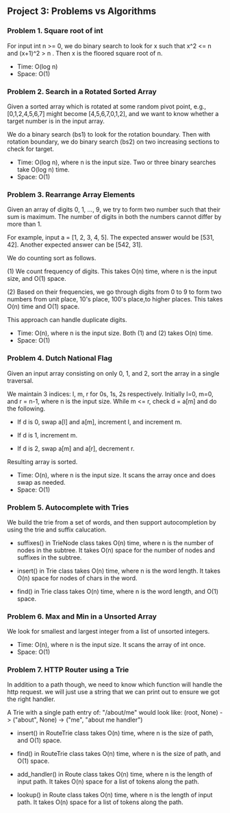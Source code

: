 ## Project 3: Problems vs Algorithms
### Problem 1. Square root of int

  For input int n >= 0, we do binary search to look for x such that
    x^2 <= n and (x+1)^2 > n .
  Then x is the floored square root of n.
  
* Time: O(log n)
* Space: O(1)

### Problem 2. Search in a Rotated Sorted Array

Given a sorted array which is rotated at some random pivot point,
e.g., [0,1,2,4,5,6,7] might become [4,5,6,7,0,1,2], and
we want to know whether a target number is in the input array.

We do a binary search (bs1) to look for the rotation boundary.
Then with rotation boundary, we do binary search (bs2) on two increasing
sections to check for target.

* Time: O(log n), where n is the input size. Two or three binary searches
                take O(log n) time.
* Space: O(1)

### Problem 3. Rearrange Array Elements

Given an array of digits 0, 1, ..., 9, we try to form two number such that
their sum is maximum. The number of digits in both the numbers cannot differ
by more than 1.

For example, input a = [1, 2, 3, 4, 5].
The expected answer would be [531, 42]. Another expected answer can be [542, 31].

We do counting sort as follows.

(1) We count frequency of digits. This takes O(n) time, where n is the input size,
    and O(1) space.

(2) Based on their frequencies, we go through digits from 0 to 9 to form two numbers
    from unit place, 10's place, 100's place,to higher places. This takes O(n) time
    and O(1) space.

This approach can handle duplicate digits.

* Time: O(n), where n is the input size. Both (1) and (2) takes O(n) time.
* Space: O(1)


### Problem 4. Dutch National Flag

Given an input array consisting on only 0, 1, and 2, sort the array in a single traversal.

We maintain 3 indices: l, m, r for 0s, 1s, 2s respectively. Initially l=0, m=0,
and r = n-1, where n is the input size. While m <= r, check d = a[m] and do
the following.

* If d is 0, swap a[l] and a[m], increment l, and increment m.

* If d is 1, increment m.

* If d is 2, swap a[m] and a[r], decrement r.

Resulting array is sorted.

* Time: O(n), where n is the input size. It scans the array once and does swap as
       needed.
* Space: O(1)

### Problem 5. Autocomplete with Tries

We build the trie from a set of words, and then support autocompletion
by using the trie and suffix calucation.

* suffixes() in TrieNode class takes O(n) time, where n is the number of nodes
in the subtree. It takes O(n) space for the number of nodes and suffixes in
the subtree.

* insert() in Trie class takes O(n) time, where n is the word length. It takes
O(n) space for nodes of chars in the word.

* find() in Trie class takes O(n) time, where n is the word length, and
O(1) space.

### Problem 6. Max and Min in a Unsorted Array

  We look for smallest and largest integer from a list of unsorted integers.
  
* Time: O(n), where n is the input size. It scans the array of int once.
* Space: O(1)

### Problem 7. HTTP Router using a Trie

In addition to a path though, we need to know which function will handle the http request. we will just use a string that we can print out to ensure we got the right handler.

A Trie with a single path entry of: "/about/me" would look like:
   (root, None) -> ("about", None) -> ("me", "about me handler")
   
* insert() in RouteTrie class takes O(n) time, where n is the size of path, and
        O(1) space.

* find() in RouteTrie class takes O(n) time, where n is the size of path, and
        O(1) space.

* add_handler() in Route class takes O(n) time, where n is the length of input
path. It takes O(n) space for a list of tokens along the path.

* lookup() in Route class takes O(n) time, where n is the length of input path.
It takes O(n) space for a list of tokens along the path.
